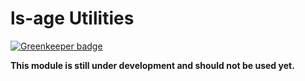# ls-age Utilities

[![Greenkeeper badge](https://badges.greenkeeper.io/ls-age/util.svg)](https://greenkeeper.io/)

**This module is still under development and should not be used yet.**
